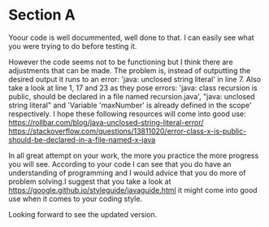 # Section A

Yoour code is well docummented, well done to that. I can easily see what you were trying to do before testing it.

However the code seems not to be functioning but I think there are adjustments that can be made. The problem is, instead of outputting the desired output it runs to an error: 'java: unclosed string literal' in line 7. Also take a look at line 1, 17 and 23 as they pose errors: 'java: class recursion is public, should be declared in a file named recursion.java', "java: unclosed string literal" and 'Variable 'maxNumber' is already defined in the scope' respectively.
I hope these following resources will come into good use:
https://rollbar.com/blog/java-unclosed-string-literal-error/
https://stackoverflow.com/questions/13811020/error-class-x-is-public-should-be-declared-in-a-file-named-x-java

In all great attempt on your work, the more you practice the more progress you will see. According to your code I can see that you do have an understanding of programming and I would advice that you do more of problem solving.I suggest that you take a look at https://google.github.io/styleguide/javaguide.html it might come into good use when it comes to your coding style.

Looking forward to see the updated version.




